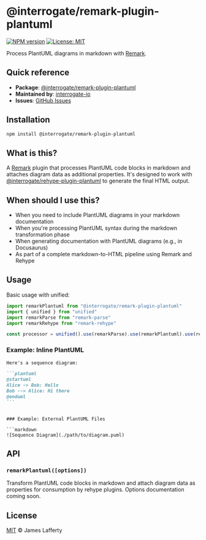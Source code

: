 # @interrogate/remark-plugin-plantuml

[![NPM version][npm-badge]][npm-url] [![License: MIT][license-badge]][license-url]

Process PlantUML diagrams in markdown with [Remark][remark].

## Quick reference

- **Package**: [@interrogate/remark-plugin-plantuml][npm-url]
- **Maintained by**: [interrogate-io](https://github.com/interrogate-io)
- **Issues**: [GitHub Issues](https://github.com/interrogate-io/interrogate/issues)

## Installation

```bash
npm install @interrogate/remark-plugin-plantuml
```

## What is this?

A [Remark][remark] plugin that processes PlantUML code blocks in markdown and attaches diagram data
as additional properties. It's designed to work with
[@interrogate/rehype-plugin-plantuml][rehype-plantuml] to generate the final HTML output.

## When should I use this?

- When you need to include PlantUML diagrams in your markdown documentation
- When you're processing PlantUML syntax during the markdown transformation phase
- When generating documentation with PlantUML diagrams (e.g., in Docusaurus)
- As part of a complete markdown-to-HTML pipeline using Remark and Rehype

## Usage

Basic usage with unified:

```js
import remarkPlantuml from "@interrogate/remark-plugin-plantuml"
import { unified } from "unified"
import remarkParse from "remark-parse"
import remarkRehype from "remark-rehype"

const processor = unified().use(remarkParse).use(remarkPlantuml).use(remarkRehype)
```

### Example: Inline PlantUML

````markdown
Here's a sequence diagram:

```plantuml
@startuml
Alice -> Bob: Hello
Bob --> Alice: Hi there
@enduml
```
````

````

### Example: External PlantUML Files

```markdown
![Sequence Diagram](./path/to/diagram.puml)
````

## API

### `remarkPlantuml([options])`

Transform PlantUML code blocks in markdown and attach diagram data as properties for consumption by
rehype plugins. Options documentation coming soon.

## License

[MIT][license-url] © James Lafferty

[npm-badge]: https://img.shields.io/npm/v/@interrogate/remark-plugin-plantuml.svg
[npm-url]: https://www.npmjs.com/package/@interrogate/remark-plugin-plantuml
[license-badge]: https://img.shields.io/npm/l/@interrogate/remark-plugin-plantuml.svg
[license-url]: https://github.com/interrogate-io/interrogate/blob/main/LICENSE
[remark]: https://github.com/remarkjs/remark
[rehype-plantuml]: https://www.npmjs.com/package/@interrogate/rehype-plugin-plantuml
